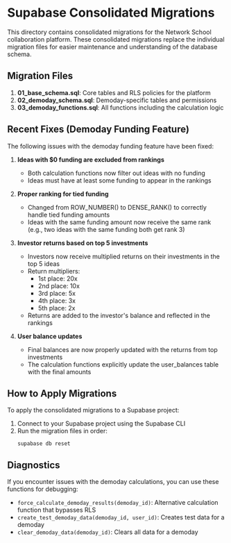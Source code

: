 # Supabase Consolidated Migrations

This directory contains consolidated migrations for the Network School collaboration platform. These consolidated migrations replace the individual migration files for easier maintenance and understanding of the database schema.

## Migration Files

1. **01_base_schema.sql**: Core tables and RLS policies for the platform
2. **02_demoday_schema.sql**: Demoday-specific tables and permissions
3. **03_demoday_functions.sql**: All functions including the calculation logic

## Recent Fixes (Demoday Funding Feature)

The following issues with the demoday funding feature have been fixed:

1. **Ideas with $0 funding are excluded from rankings**

   - Both calculation functions now filter out ideas with no funding
   - Ideas must have at least some funding to appear in the rankings

2. **Proper ranking for tied funding**

   - Changed from ROW_NUMBER() to DENSE_RANK() to correctly handle tied funding amounts
   - Ideas with the same funding amount now receive the same rank (e.g., two ideas with the same funding both get rank 3)

3. **Investor returns based on top 5 investments**

   - Investors now receive multiplied returns on their investments in the top 5 ideas
   - Return multipliers:
     - 1st place: 20x
     - 2nd place: 10x
     - 3rd place: 5x
     - 4th place: 3x
     - 5th place: 2x
   - Returns are added to the investor's balance and reflected in the rankings

4. **User balance updates**
   - Final balances are now properly updated with the returns from top investments
   - The calculation functions explicitly update the user_balances table with the final amounts

## How to Apply Migrations

To apply the consolidated migrations to a Supabase project:

1. Connect to your Supabase project using the Supabase CLI
2. Run the migration files in order:
   ```
   supabase db reset
   ```

## Diagnostics

If you encounter issues with the demoday calculations, you can use these functions for debugging:

- `force_calculate_demoday_results(demoday_id)`: Alternative calculation function that bypasses RLS
- `create_test_demoday_data(demoday_id, user_id)`: Creates test data for a demoday
- `clear_demoday_data(demoday_id)`: Clears all data for a demoday
